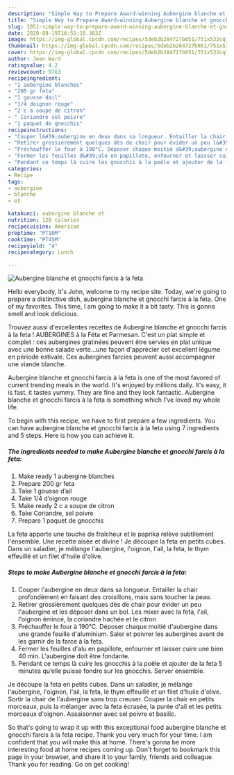```yaml
---
description: "Simple Way to Prepare Award-winning Aubergine blanche et gnocchi farcis à la feta"
title: "Simple Way to Prepare Award-winning Aubergine blanche et gnocchi farcis à la feta"
slug: 1051-simple-way-to-prepare-award-winning-aubergine-blanche-et-gnocchi-farcis-a-la-feta
date: 2020-08-19T16:55:10.383Z
image: https://img-global.cpcdn.com/recipes/5deb2b284727b051/751x532cq70/aubergine-blanche-et-gnocchi-farcis-a-la-feta-photo-principale-de-la-recette.jpg
thumbnail: https://img-global.cpcdn.com/recipes/5deb2b284727b051/751x532cq70/aubergine-blanche-et-gnocchi-farcis-a-la-feta-photo-principale-de-la-recette.jpg
cover: https://img-global.cpcdn.com/recipes/5deb2b284727b051/751x532cq70/aubergine-blanche-et-gnocchi-farcis-a-la-feta-photo-principale-de-la-recette.jpg
author: Jean Ward
ratingvalue: 4.2
reviewcount: 9763
recipeingredient:
- "1 aubergine blanches"
- "200 gr feta"
- "1 gousse dail"
- "1/4 doignon rouge"
- "2 c a soupe de citron"
- " Coriandre sel poivre"
- "1 paquet de gnocchis"
recipeinstructions:
- "Couper l&#39;aubergine en deux dans sa longueur. Entailler la chair profondément en faisant des croisillons, mais sans toucher la peau."
- "Retirer grossièrement quelques dès de chair pour évider un peu l&#39;aubergine et les déposer dans un bol. Les mixer avec la feta, l&#39;ail, l&#39;oignon émincé, la coriandre hachée et le citron"
- "Préchauffer le four à 190°C. Déposer chaque moitié d&#39;aubergine dans une grande feuille d&#39;aluminium. Saler et poivrer les aubergines avant de les garnir de la farce à la feta."
- "Fermer les feuilles d&#39;alu en papillote, enfourner et laisser cuire une bien 40 min. L&#39;aubergine doit être fondante."
- "Pendant ce temps là cuire les gnocchis à la poêle et ajouter de la feta 5 minutes qu’elle puisse fondre sur les gnocchis. Server ensemble."
categories:
- Recipe
tags:
- aubergine
- blanche
- et

katakunci: aubergine blanche et 
nutrition: 128 calories
recipecuisine: American
preptime: "PT10M"
cooktime: "PT45M"
recipeyield: "4"
recipecategory: Lunch

---
```



![Aubergine blanche et gnocchi farcis à la feta](https://img-global.cpcdn.com/recipes/5deb2b284727b051/751x532cq70/aubergine-blanche-et-gnocchi-farcis-a-la-feta-photo-principale-de-la-recette.jpg)

Hello everybody, it's John, welcome to my recipe site. Today, we're going to prepare a distinctive dish, aubergine blanche et gnocchi farcis à la feta. One of my favorites. This time, I am going to make it a bit tasty. This is gonna smell and look delicious.

Trouvez aussi d&#39;excellentes recettes de Aubergine blanche et gnocchi farcis à la feta ! AUBERGINES à la Féta et Parmesan. C&#39;est un plat simple et complet : ces aubergines gratinées peuvent être servies en plat unique avec une bonne salade verte…une façon d&#39;apprécier cet excellent légume en période estivale. Ces aubergines farcies peuvent aussi accompagner une viande blanche.

Aubergine blanche et gnocchi farcis à la feta is one of the most favored of current trending meals in the world. It's enjoyed by millions daily. It's easy, it is fast, it tastes yummy. They are fine and they look fantastic. Aubergine blanche et gnocchi farcis à la feta is something which I've loved my whole life.


To begin with this recipe, we have to first prepare a few ingredients. You can have aubergine blanche et gnocchi farcis à la feta using 7 ingredients and 5 steps. Here is how you can achieve it.

<!--inarticleads1-->

##### The ingredients needed to make Aubergine blanche et gnocchi farcis à la feta:

1. Make ready 1 aubergine blanches
1. Prepare 200 gr feta
1. Take 1 gousse d’ail
1. Take 1/4 d’oignon rouge
1. Make ready 2 c a soupe de citron
1. Take  Coriandre, sel poivre
1. Prepare 1 paquet de gnocchis


La feta apporte une touche de fraîcheur et le paprika relève subtilement l&#39;ensemble. Une recette aisée et divine ! Je découpe la feta en petits cubes. Dans un saladier, je mélange l&#39;aubergine, l&#39;oignon, l&#39;ail, la feta, le thym effeuillé et un filet d&#39;huile d&#39;olive. 

<!--inarticleads2-->

##### Steps to make Aubergine blanche et gnocchi farcis à la feta:

1. Couper l&#39;aubergine en deux dans sa longueur. Entailler la chair profondément en faisant des croisillons, mais sans toucher la peau.
1. Retirer grossièrement quelques dès de chair pour évider un peu l&#39;aubergine et les déposer dans un bol. Les mixer avec la feta, l&#39;ail, l&#39;oignon émincé, la coriandre hachée et le citron
1. Préchauffer le four à 190°C. Déposer chaque moitié d&#39;aubergine dans une grande feuille d&#39;aluminium. Saler et poivrer les aubergines avant de les garnir de la farce à la feta.
1. Fermer les feuilles d&#39;alu en papillote, enfourner et laisser cuire une bien 40 min. L&#39;aubergine doit être fondante.
1. Pendant ce temps là cuire les gnocchis à la poêle et ajouter de la feta 5 minutes qu’elle puisse fondre sur les gnocchis. Server ensemble.


Je découpe la feta en petits cubes. Dans un saladier, je mélange l&#39;aubergine, l&#39;oignon, l&#39;ail, la feta, le thym effeuillé et un filet d&#39;huile d&#39;olive. Sortir la chair de l&#39;aubergine sans trop creuser. Couper la chair en petits morceaux, puis la mélanger avec la feta écrasée, la purée d&#39;ail et les petits morceaux d&#39;oignon. Assaisonner avec sel poivre et basilic. 

So that's going to wrap it up with this exceptional food aubergine blanche et gnocchi farcis à la feta recipe. Thank you very much for your time. I am confident that you will make this at home. There's gonna be more interesting food at home recipes coming up. Don't forget to bookmark this page in your browser, and share it to your family, friends and colleague. Thank you for reading. Go on get cooking!
